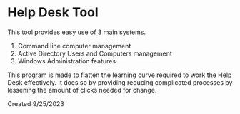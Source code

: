 # Help Desk Tool
This tool provides easy use of 3 main systems.

1. Command line computer management
2. Active Directory Users and Computers management
3. Windows Administration features

This program is made to flatten the learning curve required to work the Help Desk effectively.
It does so by providing reducing complicated processes by lessening the amount of clicks needed for change.

Created 9/25/2023
